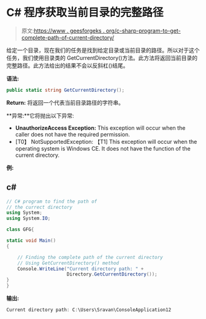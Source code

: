 # C# 程序获取当前目录的完整路径

> 原文:[https://www . geesforgeks . org/c-sharp-program-to-get-complete-path-of-current-directory/](https://www.geeksforgeeks.org/c-sharp-program-to-get-complete-path-of-current-directory/)

给定一个目录，现在我们的任务是找到给定目录或当前目录的路径。所以对于这个任务，我们使用目录类的 GetCurrentDirectory()方法。此方法将返回当前目录的完整路径。此方法给出的结果不会以反斜杠(\)结尾。

**语法:**

```cs
public static string GetCurrentDirectory();
```

**Return:** 将返回一个代表当前目录路径的字符串。

**异常:**它将抛出以下异常:

*   **UnauthorizeAccess Exception:** This exception will occur when the caller does not have the required permission.
*   [T0】 NotSupportedException: 【T1] This exception will occur when the operating system is Windows CE. It does not have the function of the current directory.

**例:**

## c#

```cs
// C# program to find the path of 
// the currect directory
using System;
using System.IO;

class GFG{

static void Main()
{

    // Finding the complete path of the current directory
    // Using GetCurrentDirectory() method
    Console.WriteLine("Current directory path: " + 
                      Directory.GetCurrentDirectory());
}
}
```

**输出:**

```cs
Current directory path: C:\Users\Sravan\ConsoleApplication12
```